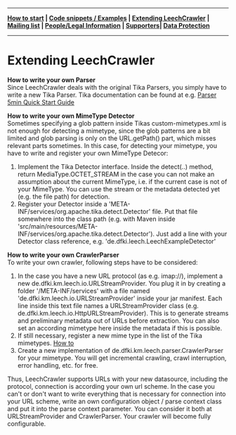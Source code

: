 ***
**[How to start](https://github.com/leechcrawler/leech/blob/master/how2start.md) | [Code snippets / Examples](https://github.com/leechcrawler/leech/blob/master/codeSnippets.md) | [Extending LeechCrawler](https://github.com/leechcrawler/leech/blob/master/extending.md) | [Mailing list](https://github.com/leechcrawler/leech/blob/master/mailinglist.md) | [People/Legal Information](https://github.com/leechcrawler/leech/blob/master/people.md) | [Supporters](https://github.com/leechcrawler/leech/blob/master/supporters.md)| [Data Protection](https://github.com/leechcrawler/leech/blob/master/dataprotection.md)**
***

# Extending LeechCrawler

**How to write your own Parser**  
Since LeechCrawler deals with the original Tika Parsers, you simply have to write a new Tika Parser. Tika documentation can be found at e.g. [Parser 5min Quick Start Guide](http://tika.apache.org/1.0/parser_guide.html)

**How to write your own MimeType Detector**  
Sometimes specifying a glob pattern inside Tikas custom-mimetypes.xml is not enough for detecting a mimetype, since the glob patterns are a bit limited and glob parsing is only on the URL.getPath() part, which misses relevant parts sometimes. In this case, for detecting your mimetype, you have to write and register your own MimeType Detecor:
 1. Implement the Tika Detector interface. Inside the detect(..) method, return MediaType.OCTET_STREAM in the case you can not make an assumption about the current MimeType, i.e. if the current case is not of your MimeType. You can use the stream or the metadata detected yet (e.g. the file path) for detection.
 2. Register your Detector inside a 'META-INF/services/org.apache.tika.detect.Detector' file. Put that file somewhere into the class path (e.g. with Maven inside 'src/main/resources/META-INF/services/org.apache.tika.detect.Detector'). Just add a line with your Detector class reference, e.g. 'de.dfki.leech.LeechExampleDetector'
 

**How to write your own CrawlerParser**  
To write your own crawler, following steps have to be considered:
 1. In the case you have a new URL protocol (as e.g. imap://), implement a new de.dfki.km.leech.io.URLStreamProvider.
You plug it in by creating a folder '/META-INF/services' with a file named 'de.dfki.km.leech.io.URLStreamProvider' inside your jar
manifest. Each line inside this text file names a URLStreamProvider class
(e.g. de.dfki.km.leech.io.HttpURLStreamProvider).
This is to generate streams and preliminary metadata out of URLs before extraction. You can also set an according mimetype here inside the metadata if this is possible.
 2. If still necessary, register a new mime type in the list of the Tika mimetypes. [How to](http://tika.apache.org/1.0/parser_guide.html#Add_your_MIME-Type)
 3. Create a new implementation of de.dfki.km.leech.parser.CrawlerParser for your mimetype. You will get incremental crawling, crawl interruption, error handling, etc. for free.  

Thus, LeechCrawler supports URLs with your new datasource, including the protocol, connection is according your own url scheme.
In the case you can't or don't want to write everything that is necessary for connection into your URL scheme, write an
own configuration object / parse context class and put it into the parse context parameter. You can consider it both
at URLStreamProvider and CrawlerParser. Your crawler will become fully configurable.

